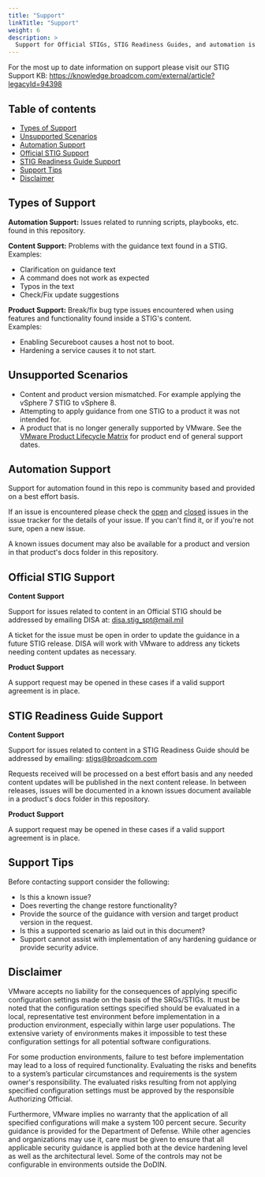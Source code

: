```yaml
---
title: "Support"
linkTitle: "Support"
weight: 6
description: >
  Support for Official STIGs, STIG Readiness Guides, and automation is provided through a variety of channels depending on the situation. It is important to adhere to the supported scenarios detailed here to avoid issues in unsupported situations.  
---
```


For the most up to date information on support please visit our STIG Support KB: https://knowledge.broadcom.com/external/article?legacyId=94398

## Table of contents

- [Types of Support](#types-of-support)
- [Unsupported Scenarios](#unsupported-scenarios)
- [Automation Support](#automation-support)
- [Official STIG Support](#official-stig-support)
- [STIG Readiness Guide Support](#stig-readiness-guide-support)
- [Support Tips](#support-tips)
- [Disclaimer](#disclaimer)

## Types of Support

**Automation Support:** Issues related to running scripts, playbooks, etc. found in this repository.

**Content Support:** Problems with the guidance text found in a STIG.  
Examples:
- Clarification on guidance text
- A command does not work as expected
- Typos in the text
- Check/Fix update suggestions

**Product Support:** Break/fix bug type issues encountered when using features and functionality found inside a STIG's content.  
Examples:
- Enabling Secureboot causes a host not to boot.
- Hardening a service causes it to not start.

## Unsupported Scenarios
- Content and product version mismatched. For example applying the vSphere 7 STIG to vSphere 8.
- Attempting to apply guidance from one STIG to a product it was not intended for.
- A product that is no longer generally supported by VMware. See the [VMware Product Lifecycle Matrix](https://lifecycle.vmware.com/) for product end of general support dates.


## Automation Support

Support for automation found in this repo is community based and provided on a best effort basis.  

If an issue is encountered please check the [open](https://github.com/vmware/dod-compliance-and-automation/issues) and [closed](https://github.com/vmware/dod-compliance-and-automation/issues?q=is%3Aissue+is%3Aclosed) issues in the issue tracker for the details of your issue. If you can't find it, or if you're not sure, open a new issue.

A known issues document may also be available for a product and version in that product's docs folder in this repository.

## Official STIG Support

**Content Support**

Support for issues related to content in an Official STIG should be addressed by emailing DISA at: disa.stig_spt@mail.mil  

A ticket for the issue must be open in order to update the guidance in a future STIG release. DISA will work with VMware to address any tickets needing content updates as necessary.

**Product Support**

A support request may be opened in these cases if a valid support agreement is in place.

## STIG Readiness Guide Support

**Content Support**

Support for issues related to content in a STIG Readiness Guide should be addressed by emailing: stigs@broadcom.com 

Requests received will be processed on a best effort basis and any needed content updates will be published in the next content release. In between releases, issues will be documented in a known issues document available in a product's docs folder in this repository.  

**Product Support**

A support request may be opened in these cases if a valid support agreement is in place.

## Support Tips

Before contacting support consider the following:

- Is this a known issue?
- Does reverting the change restore functionality?
- Provide the source of the guidance with version and target product version in the request.
- Is this a supported scenario as laid out in this document?
- Support cannot assist with implementation of any hardening guidance or provide security advice.

## Disclaimer

VMware accepts no liability for the consequences of applying specific configuration settings made on the basis of the SRGs/STIGs. It must be noted that the configuration settings specified should be evaluated in a local, representative test environment before implementation in a production environment, especially within large user populations. The extensive variety of environments makes it impossible to test these configuration settings for all potential software configurations.

For some production environments, failure to test before implementation may lead to a loss of required functionality. Evaluating the risks and benefits to a system’s particular circumstances and requirements is the system owner's responsibility. The evaluated risks resulting from not applying specified configuration settings must be approved by the responsible Authorizing Official.

Furthermore, VMware implies no warranty that the application of all specified configurations will make a system 100 percent secure. Security guidance is provided for the Department of Defense. While other agencies and organizations may use it, care must be given to ensure that all applicable security guidance is applied both at the device hardening level as well as the architectural level. Some of the controls may not be configurable in environments outside the DoDIN.
